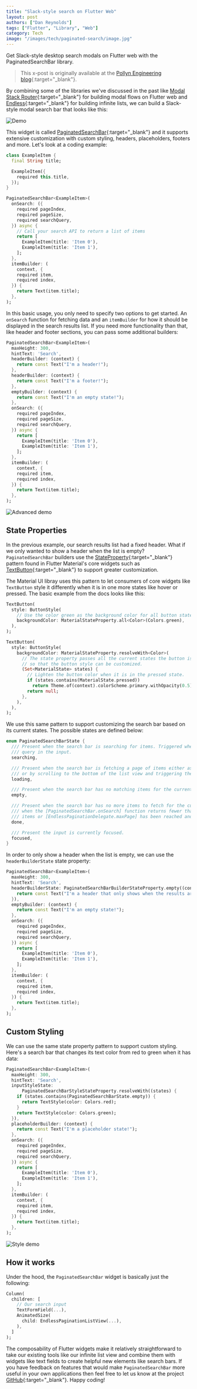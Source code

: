 ```yaml
---
title: "Slack-style search on Flutter Web"
layout: post
authors: ["Dan Reynolds"]
tags: ["Flutter", "Library", "Web"]
category: Tech
image: "/images/tech/paginated-search/image.jpg"
---
```


Get Slack-style desktop search modals on Flutter web with the PaginatedSearchBar library. 

<!--halt-->

> This x-post is originally available at the [Pollyn Engineering blog](https://blog.pollyn.app/posts/2021-11-10-paginated-search/){:target="_blank"}.

By combining some of the libraries we've discussed in the past like [Modal Stack Router](https://blog.pollyn.app/posts/2021-11-02-building-modal-flows/){:target="_blank"} for building modal flows on Flutter web and [Endless](https://blog.pollyn.app/posts/2021-11-09-endless-scroll-views/){:target="_blank"} for building infinite lists, we can build a Slack-style modal search bar that looks like this:

![Demo](/images/tech/paginated-search/demo.gif)

This widget is called [PaginatedSearchBar](https://pub.dev/packages/paginated_search_bar){:target="_blank"} and it supports extensive customization with custom styling, headers, placeholders, footers and more. Let's look at a coding example:

```dart
class ExampleItem {
  final String title;

  ExampleItem({
    required this.title,
  });
}

PaginatedSearchBar<ExampleItem>(
  onSearch: ({
    required pageIndex,
    required pageSize,
    required searchQuery,
  }) async {
    // Call your search API to return a list of items
    return [
      ExampleItem(title: 'Item 0'),
      ExampleItem(title: 'Item 1'),
    ];
  },
  itemBuilder: (
    context, {
    required item,
    required index,
  }) {
    return Text(item.title);
  },
);
```

In this basic usage, you only need to specify two options to get started. An `onSearch` function for fetching data and an `itemBuilder` for how it should be displayed in the search results list. If you need more functionality than that, like header and footer sections, you can pass some additional builders:

```dart
PaginatedSearchBar<ExampleItem>(
  maxHeight: 300,
  hintText: 'Search',
  headerBuilder: (context) {
    return const Text("I'm a header!");
  },
  headerBuilder: (context) {
    return const Text("I'm a footer!");
  },
  emptyBuilder: (context) {
    return const Text("I'm an empty state!");
  },
  onSearch: ({
    required pageIndex,
    required pageSize,
    required searchQuery,
  }) async {
    return [
      ExampleItem(title: 'Item 0'),
      ExampleItem(title: 'Item 1'),
    ];
  },
  itemBuilder: (
    context, {
    required item,
    required index,
  }) {
    return Text(item.title);
  },
);
```

![Advanced demo](/images/tech/paginated-search/advanced-demo.gif)

## State Properties

In the previous example, our search results list had a fixed header. What if we only wanted to show a header when the list is empty? `PaginatedSearchBar` builders use the [StateProperty](https://pub.dev/packages/state_property){:target="_blank"} pattern found in Flutter Material's core widgets such as [TextButton](https://api.flutter.dev/flutter/material/MaterialStateProperty-class.html){:target="_blank"} to support greater customization.

The Material UI libray uses this pattern to let consumers of core widgets like `TextButton` style it differently when it is in one more states like hover or pressed. The basic example from the docs looks like this:

```dart
TextButton(
  style: ButtonStyle(
    // Use the color green as the background color for all button states.
    backgroundColor: MaterialStateProperty.all<Color>(Colors.green),
  ),
);

TextButton(
  style: ButtonStyle(
    backgroundColor: MaterialStateProperty.resolveWith<Color>(
      // The state property passes all the current states the button is in
      // so that the button style can be customized.
      (Set<MaterialState> states) {
        // Lighten the button color when it is in the pressed state. 
        if (states.contains(MaterialState.pressed))
          return Theme.of(context).colorScheme.primary.withOpacity(0.5);
        return null;
      },
    ),
  ),
);
```

We use this same pattern to support customizing the search bar based on its current states. The possible states are defined below:

```dart
enum PaginatedSearchBarState {
  /// Present when the search bar is searching for items. Triggered when they update their search
  /// query in the input.
  searching,

  /// Present when the search bar is fetching a page of items either as a result of a modified search query
  /// or by scrolling to the bottom of the list view and triggering the next page load.
  loading,

  /// Present when the search bar has no matching items for the current search query.
  empty,

  /// Present when the search bar has no more items to fetch for the current search query. Triggered
  /// when the [PaginatedSearchBar.onSearch] function returns fewer than [PaginatedSearchBar.pageLimit]
  /// items or [EndlessPaginationDelegate.maxPage] has been reached and no more items can be fetched.
  done,

  /// Present the input is currently focused.
  focused,
}
```

In order to only show a header when the list is empty, we can use the `headerBuilderState` state property:

```dart
PaginatedSearchBar<ExampleItem>(
  maxHeight: 300,
  hintText: 'Search',
  headerBuilderState: PaginatedSearchBarBuilderStateProperty.empty((context) {
    return const Text("I'm a header that only shows when the results are empty!");
  }),
  emptyBuilder: (context) {
    return const Text("I'm an empty state!");
  },
  onSearch: ({
    required pageIndex,
    required pageSize,
    required searchQuery,
  }) async {
    return [
      ExampleItem(title: 'Item 0'),
      ExampleItem(title: 'Item 1'),
    ];
  },
  itemBuilder: (
    context, {
    required item,
    required index,
  }) {
    return Text(item.title);
  },
);
```

## Custom Styling

We can use the same state property pattern to support custom styling. Here's a search bar that changes its text color from red to green when it has data:

```dart
PaginatedSearchBar<ExampleItem>(
  maxHeight: 300,
  hintText: 'Search',
  inputStyleState:
      PaginatedSearchBarStyleStateProperty.resolveWith((states) {
    if (states.contains(PaginatedSearchBarState.empty)) {
      return TextStyle(color: Colors.red);
    }
    return TextStyle(color: Colors.green);
  }),
  placeholderBuilder: (context) {
    return const Text("I'm a placeholder state!");
  },
  onSearch: ({
    required pageIndex,
    required pageSize,
    required searchQuery,
  }) async {
    return [
      ExampleItem(title: 'Item 0'),
      ExampleItem(title: 'Item 1'),
    ];
  },
  itemBuilder: (
    context, {
    required item,
    required index,
  }) {
    return Text(item.title);
  },
);
```

![Style demo](/images/tech/paginated-search/style-demo.gif)


## How it works

Under the hood, the `PaginatedSearchBar` widget is basically just the following:

```dart
Column(
  children: [
    // Our search input
    TextFormField(...),
    AnimatedSize(
      child: EndlessPaginationListView(...),
    ),
  ]
);
```

The composability of Flutter widgets make it relatively straightforward to take our existing tools like our infinite list view and combine them with widgets like text fields to create helpful new elements like search bars. If you have feedback on features that would make `PaginatedSearchBar` more useful in your own applications then feel free to let us know at the project [GitHub](https://github.com/danReynolds/paginated_search_bar){:target="_blank"}. Happy coding!